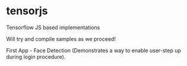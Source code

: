 # tensorjs
Tensorflow JS based implementations

Will try and compile samples as we proceed!

First App -  Face Detection (Demonstrates a way to enable user-step up during login procedure).
